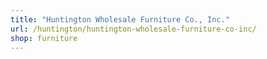 ```yaml
---
title: "Huntington Wholesale Furniture Co., Inc."
url: /huntington/huntington-wholesale-furniture-co-inc/
shop: furniture
---
```

